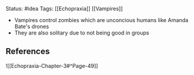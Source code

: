 Status: #idea
Tags: [[Echopraxia]] [[Vampires]]

* Vampires control zombies which are unconcious humans like Amanda Bate's drones
* They are also solitary due to not being good in groups

## References

![[Echopraxia-Chapter-3#^Page-49]]